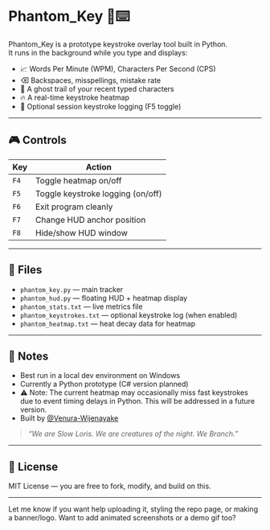 # Phantom_Key 🦥⌨️

Phantom_Key is a prototype keystroke overlay tool built in Python.  
It runs in the background while you type and displays:

- 📈 Words Per Minute (WPM), Characters Per Second (CPS)
- ⌫ Backspaces, misspellings, mistake rate
- 👻 A ghost trail of your recent typed characters
- 🔥 A real-time keystroke heatmap
- 📝 Optional session keystroke logging (F5 toggle)

---

## 🎮 Controls

| Key      | Action                             |
|----------|------------------------------------|
| `F4`     | Toggle heatmap on/off              |
| `F5`     | Toggle keystroke logging (on/off)  |
| `F6`     | Exit program cleanly               |
| `F7`     | Change HUD anchor position         |
| `F8`     | Hide/show HUD window               |

---

## 📂 Files

- `phantom_key.py` — main tracker
- `phantom_hud.py` — floating HUD + heatmap display
- `phantom_stats.txt` — live metrics file
- `phantom_keystrokes.txt` — optional keystroke log (when enabled)
- `phantom_heatmap.txt` — heat decay data for heatmap

---

## 🔮 Notes

- Best run in a local dev environment on Windows
- Currently a Python prototype (C# version planned)
- ⚠️ Note: The current heatmap may occasionally miss fast keystrokes due to event timing delays in Python. This will be addressed in a future version.
- Built by [@Venura-Wijenayake](https://github.com/Venura-Wijenayake)

> _“We are Slow Loris. We are creatures of the night. We Branch.”_

---

## 🧪 License

MIT License — you are free to fork, modify, and build on this.

---

Let me know if you want help uploading it, styling the repo page, or making a banner/logo. Want to add animated screenshots or a demo gif too?

